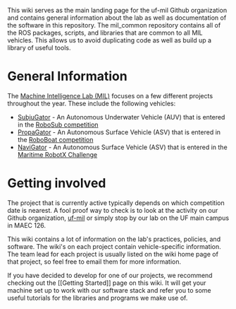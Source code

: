 This wiki serves as the main landing page for the uf-mil Github organization and contains general information about the lab as well as documentation of the software in this repository. The mil_common repository contains all of the ROS packages, scripts, and libraries that are common to all MIL vehicles. This allows us to avoid duplicating code as well as build up a library of useful tools.

# General Information

The [Machine Intelligence Lab (MIL)](http://mil.ufl.edu/) focuses on a few different projects throughout the year. These include the following vehicles:
* [SubjuGator](http://subjugator.org) - An Autonomous Underwater Vehicle (AUV) that is entered in the [RoboSub competition](http://www.robonation.org/competition/robosub)
* [PropaGator](http://propagator.org) - An Autonomous Surface Vehicle (ASV) that is entered in the [RoboBoat competition](http://www.robonation.org/competition/roboboat)
* [NaviGator](http://www.navigatoruf.org) - An Autonomous Surface Vehicle (ASV) that is entered in the [Maritime RobotX Challenge](https://www.robotx.org)

# Getting involved

The project that is currently active typically depends on which competition date is nearest. A fool proof way to check is to look at the activity on our Github organization, [uf-mil](https://github.com/uf-mil) or simply stop by our lab on the UF main campus in MAEC 126.

This wiki contains a lot of information on the lab's practices, policies, and software. The wiki's on each project contain vehicle-specific information. The team lead for each project is usually listed on the wiki home page of that project, so feel free to email them for more information.

If you have decided to develop for one of our projects, we recommend checking out the [[Getting Started]] page on this wiki. It will get your machine set up to work with our software stack and refer you to some useful tutorials for the libraries and programs we make use of.